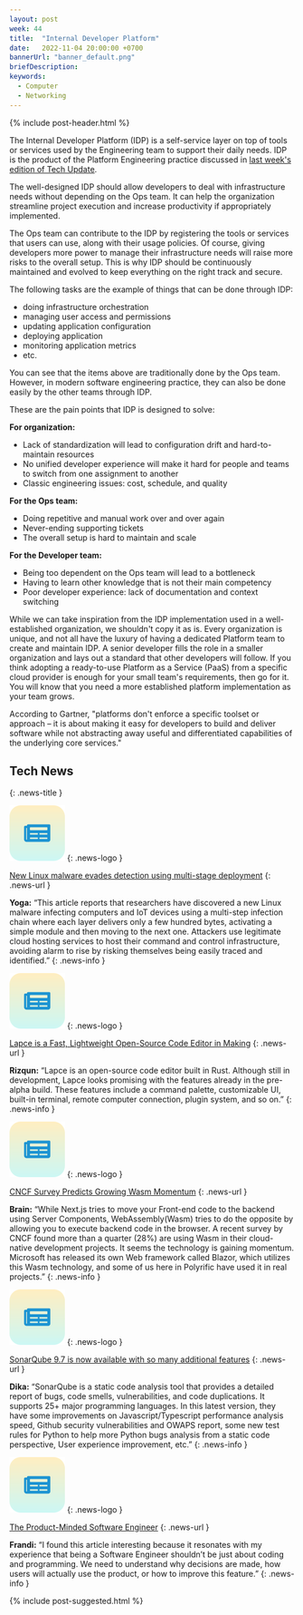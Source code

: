 ```yaml
---
layout: post
week: 44
title:  "Internal Developer Platform"
date:   2022-11-04 20:00:00 +0700
bannerUrl: "banner_default.png"
briefDescription: 
keywords:
  - Computer
  - Networking
---
```


{% include post-header.html %}

The Internal Developer Platform (IDP) is a self-service layer on top of tools or services used by the Engineering team to support their daily needs. IDP is the product of the Platform Engineering practice discussed in [last week's edition of Tech Update](https://tech-updates.polyrific.com/2022/10/28/week43-2022.html).

The well-designed IDP should allow developers to deal with infrastructure needs without depending on the Ops team. It can help the organization streamline project execution and increase productivity if appropriately implemented.

The Ops team can contribute to the IDP by registering the tools or services that users can use, along with their usage policies. Of course, giving developers more power to manage their infrastructure needs will raise more risks to the overall setup. This is why IDP should be continuously maintained and evolved to keep everything on the right track and secure.

The following tasks are the example of things that can be done through IDP:

- doing infrastructure orchestration
- managing user access and permissions
- updating application configuration
- deploying application
- monitoring application metrics
- etc.

You can see that the items above are traditionally done by the Ops team. However, in modern software engineering practice, they can also be done easily by the other teams through IDP.

These are the pain points that IDP is designed to solve:

__For organization:__

- Lack of standardization will lead to configuration drift and hard-to-maintain resources
- No unified developer experience will make it hard for people and teams to switch from one assignment to another
- Classic engineering issues: cost, schedule, and quality

__For the Ops team:__

- Doing repetitive and manual work over and over again
- Never-ending supporting tickets
- The overall setup is hard to maintain and scale

__For the Developer team:__

- Being too dependent on the Ops team will lead to a bottleneck
- Having to learn other knowledge that is not their main competency
- Poor developer experience: lack of documentation and context switching

While we can take inspiration from the IDP implementation used in a well-established organization, we shouldn't copy it as is. Every organization is unique, and not all have the luxury of having a dedicated Platform team to create and maintain IDP. A senior developer fills the role in a smaller organization and lays out a standard that other developers will follow. If you think adopting a ready-to-use Platform as a Service (PaaS) from a specific cloud provider is enough for your small team's requirements, then go for it. You will know that you need a more established platform implementation as your team grows.

According to Gartner, "platforms don't enforce a specific toolset or approach – it is about making it easy for developers to build and deliver software while not abstracting away useful and differentiated capabilities of the underlying core services."

## Tech News
{: .news-title }

![memo](/assets/images/tech-news.svg)
{: .news-logo }

[New Linux malware evades detection using multi-stage deployment](https://www.bleepingcomputer.com/news/security/new-linux-malware-evades-detection-using-multi-stage-deployment/)
{: .news-url }

__Yoga:__ “This article reports that researchers have discovered a new Linux malware infecting computers and IoT devices using a multi-step infection chain where each layer delivers only a few hundred bytes, activating a simple module and then moving to the next one. Attackers use legitimate cloud hosting services to host their command and control infrastructure, avoiding alarm to rise by risking themselves being easily traced and identified.”
{: .news-info }

![memo](/assets/images/tech-news.svg)
{: .news-logo }

[Lapce is a Fast, Lightweight Open-Source Code Editor in Making](https://news.itsfoss.com/lapce-code-editor/)
{: .news-url }

__Rizqun:__ “Lapce is an open-source code editor built in Rust. Although still in development, Lapce looks promising with the features already in the pre-alpha build. These features include a command palette, customizable UI, built-in terminal, remote computer connection, plugin system, and so on.”
{: .news-info }

![memo](/assets/images/tech-news.svg)
{: .news-logo }

[CNCF Survey Predicts Growing Wasm Momentum](https://www.cncf.io/blog/2022/10/24/cncf-wasm-microsurvey-a-transformative-technology-yes-but-time-to-get-serious/)
{: .news-url }

__Brain:__ “While Next.js tries to move your Front-end code to the backend using Server Components, WebAssembly(Wasm) tries to do the opposite by allowing you to execute backend code in the browser. A recent survey by CNCF found more than a quarter (28%) are using Wasm in their cloud-native development projects. It seems the technology is gaining momentum. Microsoft has released its own Web framework called Blazor, which utilizes this Wasm technology, and some of us here in Polyrific have used it in real projects.”
{: .news-info }

![memo](/assets/images/tech-news.svg)
{: .news-logo }

[SonarQube 9.7 is now available with so many additional features](https://www.sonarqube.org/sonarqube-9-7/)
{: .news-url }

__Dika:__ “SonarQube is a static code analysis tool that provides a detailed report of bugs, code smells, vulnerabilities, and code duplications. It supports 25+ major programming languages. In this latest version, they have some improvements on Javascript/Typescript performance analysis speed, Github security vulnerabilities and OWAPS report, some new test rules for Python to help more Python bugs analysis from a static code perspective, User experience improvement, etc.”
{: .news-info }

![memo](/assets/images/tech-news.svg)
{: .news-logo }

[The Product-Minded Software Engineer](https://blog.pragmaticengineer.com/the-product-minded-engineer/)
{: .news-url }

__Frandi:__ “I found this article interesting because it resonates with my experience that being a Software Engineer shouldn’t be just about coding and programming. We need to understand why decisions are made, how users will actually use the product, or how to improve this feature.”
{: .news-info }

{% include post-suggested.html %}